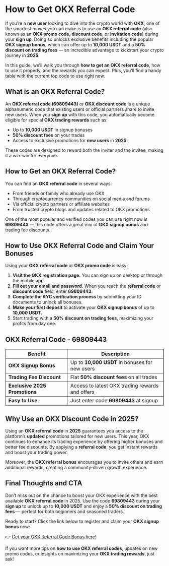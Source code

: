 <h1>How to Get OKX Referral Code</h1>
<p>If you’re a <strong>new user</strong> looking to dive into the crypto world with <strong>OKX</strong>, one of the smartest moves you can make is to use an <strong>OKX referral code</strong> (also known as an <strong>OKX promo code</strong>, <strong>discount code</strong>, or <strong>invitation code</strong>) during your <strong>sign up</strong>. Doing so unlocks exclusive benefits including the popular <strong>OKX signup bonus</strong>, which can offer up to <strong>10,000 USDT</strong> and a <strong>50% discount on trading fees</strong> — an incredible advantage to kickstart your crypto journey in <strong>2025</strong>.</p>
<p>In this guide, we’ll walk you through <strong>how to get an OKX referral code</strong>, how to use it properly, and the rewards you can expect. Plus, you’ll find a handy table with the current top code to use right now.</p>
<h2>What is an OKX Referral Code?</h2>
<p>An <strong>OKX referral code (69809443)</strong> or <strong>OKX discount code</strong> is a unique alphanumeric code that existing users or official partners share to invite new users. When you <strong>sign up</strong> with this code, you automatically become eligible for special <strong>OKX trading rewards</strong> such as:</p>
<ul>
<li>Up to <strong>10,000 USDT</strong> in signup bonuses</li>
<li><strong>50% discount fees</strong> on your trades</li>
<li>Access to exclusive promotions for <strong>new users</strong> in <strong>2025</strong></li>
</ul>
<p>These codes are designed to reward both the inviter and the invitee, making it a win-win for everyone.</p>
<h2>How to Get an OKX Referral Code?</h2>
<p>You can find an <strong>OKX referral code</strong> in several ways:</p>
<ul>
<li>From friends or family who already use OKX</li>
<li>Through cryptocurrency communities on social media and forums</li>
<li>Via official crypto partners or affiliate websites</li>
<li>From trusted crypto blogs and updates related to OKX promotions</li>
</ul>
<p>One of the most popular and verified codes you can use right now is <strong>69809443</strong> — this code offers a great mix of <strong>OKX signup bonus</strong> and trading fee discounts.</p>
<h2>How to Use OKX Referral Code and Claim Your Bonuses</h2>
<p>Using your <strong>OKX referral code</strong> or <strong>OKX promo code</strong> is easy:</p>
<ol>
<li><strong>Visit the OKX registration page.</strong> You can sign up on desktop or through the mobile app.</li>
<li><strong>Fill out your email and password.</strong> When you reach the <strong>referral code</strong> or <strong>discount code</strong> field, enter <strong>69809443</strong>.</li>
<li><strong>Complete the KYC verification process</strong> by submitting your ID documents to unlock all bonuses.</li>
<li><strong>Make your first deposit</strong> to activate your <strong>OKX signup bonus</strong> of up to <strong>10,000 USDT</strong>.</li>
<li>Start trading with a <strong>50% discount on trading fees</strong>, maximizing your profits from day one.</li>
</ol>
<h2>OKX Referral Code - 69809443</h2>
<table border="1" cellpadding="8" cellspacing="0">
<tr>
<th>Benefit</th>
<th>Description</th>
</tr>
<tr>
<td><strong>OKX Signup Bonus</strong></td>
<td>Up to <strong>10,000 USDT</strong> in bonuses for new users</td>
</tr>
<tr>
<td><strong>Trading Fee Discount</strong></td>
<td>Flat <strong>50% discount fees</strong> on all trades</td>
</tr>
<tr>
<td><strong>Exclusive 2025 Promotions</strong></td>
<td>Access to latest OKX trading rewards and offers</td>
</tr>
<tr>
<td><strong>Easy to Use</strong></td>
<td>Just enter code <strong>69809443</strong> at signup</td>
</tr>
</table>
<h2>Why Use an OKX Discount Code in 2025?</h2>
<p>Using an <strong>OKX referral code</strong> in <strong>2025</strong> guarantees you access to the platform’s <strong>updated</strong> promotions tailored for new users. This year, OKX continues to enhance its trading experience by offering higher bonuses and better fee discounts. By applying a <strong>referral code</strong>, you get instant rewards and boost your trading power.</p>
<p>Moreover, the <strong>OKX referral bonus</strong> encourages you to invite others and earn additional rewards, creating a community-driven growth experience.</p>
<h2>Final Thoughts and CTA</h2>
<p>Don’t miss out on the chance to boost your OKX experience with the best available <strong>OKX referral code</strong> in 2025. Use the code <strong>69809443</strong> during your <strong>sign up</strong> to unlock up to <strong>10,000 USDT</strong> and enjoy a <strong>50% discount on trading fees</strong> — perfect for both beginners and seasoned traders.</p>
<p>Ready to start? Click the link below to register and claim your <strong>OKX signup bonus</strong> now:</p>
<p>👉 <a href="https://byvn.net/reZl" target="_blank" rel="noopener noreferrer">Get your OKX Referral Code Bonus here!</a></p>
<p>If you want more tips on <strong>how to use OKX referral codes</strong>, updates on new promo codes, or insights on maximizing your <strong>OKX trading rewards</strong>, just ask!</p>
</body>
</html>
